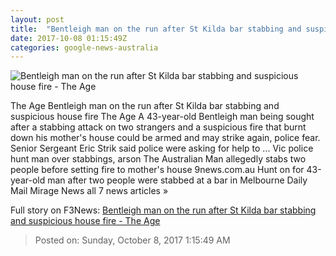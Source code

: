 ```yaml
---
layout: post
title:  "Bentleigh man on the run after St Kilda bar stabbing and suspicious house fire - The Age"
date: 2017-10-08 01:15:49Z
categories: google-news-australia
---
```


![Bentleigh man on the run after St Kilda bar stabbing and suspicious house fire - The Age](http://www.theage.com.au/content/dam/images/g/y/w/g/2/h/image.related.socialLead.620x349.gywg1k.png/1507425239139.jpg)

The Age Bentleigh man on the run after St Kilda bar stabbing and suspicious house fire The Age A 43-year-old Bentleigh man being sought after a stabbing attack on two strangers and a suspicious fire that burnt down his mother's house could be armed and may strike again, police fear. Senior Sergeant Eric Strik said police were asking for help to ... Vic police hunt man over stabbings, arson The Australian Man allegedly stabs two people before setting fire to mother's house 9news.com.au Hunt on for 43-year-old man after two people were stabbed at a bar in Melbourne Daily Mail Mirage News all 7 news articles »


Full story on F3News: [Bentleigh man on the run after St Kilda bar stabbing and suspicious house fire - The Age](http://www.f3nws.com/n/cDMuEE)

> Posted on: Sunday, October 8, 2017 1:15:49 AM
